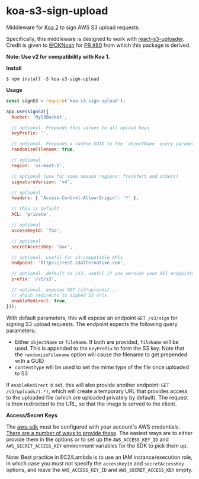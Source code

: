 # koa-s3-sign-upload

Middleware for [Koa 2][] to sign AWS S3 upload requests.

Specifically, this middleware is designed to work with [react-s3-uploader][]. Credit is given to [@OKNoah][] for [PR #80][] from which this package is derived.

**Note: Use v2 for compatibility with Koa 1.**

__Install__

```shell
$ npm install -S koa-s3-sign-upload
```

__Usage__

```js
const signS3 = require('koa-s3-sign-upload');

app.use(signS3({
  bucket: 'MyS3Bucket',

  // optional. Prepends this values to all upload keys
  keyPrefix: '',

  // optional. Prepends a random GUID to the `objectName` query parameter
  randomizeFilename: true,

  // optional
  region: 'us-east-1',

  // optional (use for some amazon regions: frankfurt and others)
  signatureVersion: 'v4',

  // optional
  headers: { 'Access-Control-Allow-Origin': '*' },

  // this is default
  ACL: 'private',

  // optional
  accessKeyId: 'foo',

  // optional
  secretAccessKey: 'bar',

  // optional. useful for s3-compatible APIs
  endpoint: 'https://rest.s3alternative.com',

  // optional. default is /s3. useful if you version your API endpoints
  prefix: '/v1/s3',

  // optional. exposes GET /s3/uploads/...
  // which redirects to signed S3 urls
  enableRedirect: true,
}));
```

With default parameters, this will expose an endpoint `GET /s3/sign` for signing S3 upload requests. The endpoint expects the following query parameters:

* Either `objectName` or `fileName`. If both are provided, `fileName` will be used. This is appended to the `keyPrefix` to form the S3 key. Note that the `randomizeFilename` option will cause the filename to get prepended with a GUID
* `contentType` will be used to set the mime type of the file once uploaded to S3

If `enableRedirect` is set, this will also provide another endpoint: `GET /s3/uploads/(.*)`, which will create a temporary URL that provides access to the uploaded file (which are uploaded privately by default). The request is then redirected to the URL, so that the image is served to the client.

__Access/Secret Keys__

The [aws-sdk][] must be configured with your account's AWS credentials. [There are a number of ways to provide these](http://docs.aws.amazon.com/AWSJavaScriptSDK/guide/node-configuring.html). The easiest ways are to either provide them in the options or to set up the `AWS_ACCESS_KEY_ID` and `AWS_SECRET_ACCESS_KEY` environment variables for the SDK to pick them up.

Note: Best practice in EC2/Lambda is to use an IAM instance/execution role, in which case you must not specify the `accessKeyId` and `secretAccessKey` options, and leave the `AWS_ACCESS_KEY_ID` and `AWS_SECRET_ACCESS_KEY` empty.


[@OKNoah]:https://github.com/OKNoah
[aws-sdk]:https://github.com/aws/aws-sdk-js
[Koa 2]:http://koajs.com/
[PR #80]:https://github.com/odysseyscience/react-s3-uploader/pull/80
[react-s3-uploader]:https://github.com/odysseyscience/react-s3-uploader
